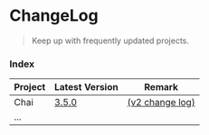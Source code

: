 # ChangeLog

> Keep up with frequently updated projects.

### Index

Project | Latest Version | Remark
---|---|---
Chai | [3.5.0](https://github.com/cssmagic/ChangeLog/issues/2) | [(v2 change log)](https://github.com/cssmagic/ChangeLog/issues/1)
...|
